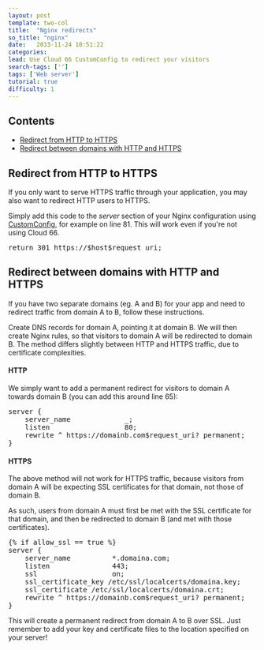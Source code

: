 ```yaml
---
layout: post
template: two-col
title:  "Nginx redirects"
so_title: "nginx"
date:   2033-11-24 10:51:22
categories: 
lead: Use Cloud 66 CustomConfig to redirect your visitors
search-tags: ['']
tags: ['Web server']
tutorial: true
difficulty: 1
---
```


<h2>Contents</h2>
<ul class="page-toc">
	<li>
		<a href="#simple">Redirect from HTTP to HTTPS</a>
	</li>
	<li>
		<a href="#complex">Redirect between domains with HTTP and HTTPS</a>
	</li>
</ul>

<h2 id="simple">Redirect from HTTP to HTTPS</h2>

If you only want to serve HTTPS traffic through your application, you may also want to redirect HTTP users to HTTPS.

Simply add this code to the _server_ section of your Nginx configuration using [CustomConfig](/building-your-stack/customconfig), for example on line 81. This will work even if you're not using Cloud 66.

<pre class="prettyprint">
return 301 https://$host$request_uri;
</pre>

<h2 id="complex">Redirect between domains with HTTP and HTTPS</h2>

If you have two separate domains (eg. A and B) for your app and need to redirect traffic from domain A to B, follow these instructions.

Create DNS records for domain A, pointing it at domain B. We will then create Nginx rules, so that visitors to domain A will be redirected to domain B. The method differs slightly between HTTP and HTTPS traffic, due to certificate complexities.

#### HTTP
We simply want to add a permanent redirect for visitors to domain A towards domain B (you can add this around line 65):

<pre class="prettyprint">
server {
    server_name             _;
    listen                  80;
    rewrite ^ https://domainb.com$request_uri? permanent;
}
</pre>

#### HTTPS
The above method will not work for HTTPS traffic, because visitors from domain A will be expecting SSL certificates for that domain, not those of domain B.

As such, users from domain A must first be met with the SSL certificate for that domain, and then be redirected to domain B (and met with those certificates).

<pre class="prettyprint">
&#123;% if allow_ssl == true %&#125;
server {
    server_name          *.domaina.com;
    listen               443;
    ssl                  on;
    ssl_certificate_key /etc/ssl/localcerts/domaina.key;
    ssl_certificate /etc/ssl/localcerts/domaina.crt;
    rewrite ^ https://domainb.com$request_uri? permanent;
}
</pre>

This will create a permanent redirect from domain A to B over SSL. Just remember to add your key and certificate files to the location specified on your server!